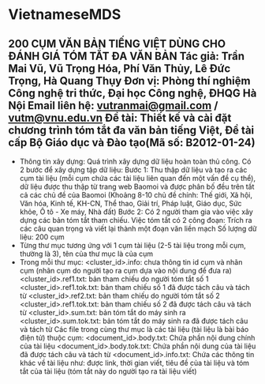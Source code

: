 VietnameseMDS
=============
200 CỤM VĂN BẢN TIẾNG VIỆT DÙNG CHO ĐÁNH GIÁ TÓM TẮT ĐA VĂN BẢN
Tác giả: Trần Mai Vũ, Vũ Trọng Hóa, Phí Văn Thủy, Lê Đức Trọng, Hà Quang Thụy
Đơn vị: Phòng thí nghiệm Công nghệ tri thức, Đại học Công nghệ, ĐHQG Hà Nội
Email liên hệ: vutranmai@gmail.com / vutm@vnu.edu.vn
Đề tài: Thiết kế và cài đặt chương trình tóm tắt đa văn bản tiếng Việt, Đề tài cấp Bộ Giáo dục và Đào tạo(Mã số: B2012-01-24)
--------------------------------------------------------------------------
+ Thông tin xây dựng: Quá trình xây dựng dữ liệu hoàn toàn thủ công. Có 2 bước để xây dựng tập dữ liệu:
	Bước 1: Thu thập dữ liệu và tạo ra các cụm tài liệu (mỗi cụm chứa các tài liệu liên quan đến một vấn đề cụ thể), dữ liệu được thu thập từ trang web Baomoi và được phân bố đều trên tất cả các chủ đề của Baomoi (Khoảng 8-10 chủ đề chính: Thế giới, Xã hội, Văn hóa, Kinh tế, KH-CN, Thể thao, Giải trí, Pháp luật, Giáo dục, Sức khỏe, Ô tô - Xe máy, Nhà đất)
	Bước 2: Có 2 người tham gia vào việc xây dựng các bản tóm tắt tham chiếu. Việc tóm tắt có 2 công đoạn: Trích ra các câu quan trọng và viết lại thành một đoạn văn liền mạch
	Số lượng dữ liệu: 200 cụm
+ Từng thư mục tương ứng với 1 cụm tài liệu (2-5 tài liệu trong mỗi cụm, thường là 3), tên của thư mục là <id> của cụm
+ Trong mỗi thư mục:
	<cluster_id>.info: chưa thông tin id cụm và nhãn cụm (nhãn cụm do người tạo ra cụm dựa vào nội dung để đưa ra)
	<cluster_id>.ref1.txt: bản tham chiếu do người tóm tắt số 1
	<cluster_id>.ref1.tok.txt: bản tham chiếu số 1 đã được tách câu và tách từ
	<cluster_id>.ref2.txt: bản tham chiếu do người tóm tắt số 2
	<cluster_id>.ref1.tok.txt: bản tham chiếu số 2 đã được tách câu và tách từ
	<cluster_id>.sum.txt: bản tóm tắt do máy sinh ra
	<cluster_id>.sum.tok.txt: bản tóm tắt do máy sinh ra đã được tách câu và tách từ
	Các file trong cùng thư mục là các tài liệu (tài liệu là bài báo điện tử) thuộc cụm:
	<document_id>.body.txt: Chứa phần nội dung chính của tài liệu
	<document_id>.body.tok.txt: Chứa phần nội dung của tài liệu đã được tách câu và tách từ
	<document_id>.info.txt: Chứa các thông tin khác về tài liệu như: được link, thời gian viết, tiêu đề của tài liệu và tóm tắt của tài liệu (tóm tắt này do người tạo ra tài liệu viết)
